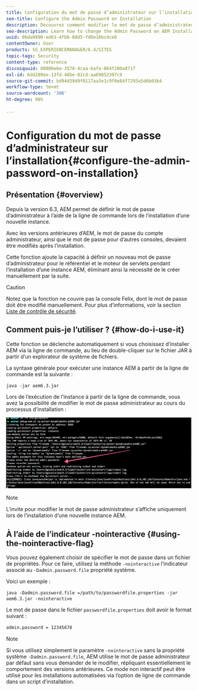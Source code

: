 ```yaml
---
title: Configuration du mot de passe d’administrateur sur l’installation
seo-title: Configure the Admin Password on Installation
description: Découvrez comment modifier le mot de passe d’administrateur sur l’installation AEM.
seo-description: Learn how to change the Admin Password on AEM Installation.
uuid: 06da9890-ed63-4fb6-88d5-fd0e16bc4ceb
contentOwner: User
products: SG_EXPERIENCEMANAGER/6.4/SITES
topic-tags: Security
content-type: reference
discoiquuid: 00806e6e-3578-4caa-bafa-064f200a871f
exl-id: 6dd289ee-13fd-46be-82cd-aa69852397c9
source-git-commit: bd94d3949f0117aa3e1c9f0e84f7293a5d6b03b4
workflow-type: tm+mt
source-wordcount: '306'
ht-degree: 96%

---
```


# Configuration du mot de passe d’administrateur sur l’installation{#configure-the-admin-password-on-installation}

## Présentation {#overview}

Depuis la version 6.3, AEM permet de définir le mot de passe d’administrateur à l’aide de la ligne de commande lors de l’installation d’une nouvelle instance.

Avec les versions antérieures d’AEM, le mot de passe du compte administrateur, ainsi que le mot de passe pour d’autres consoles, devaient être modifiés après l’installation.

Cette fonction ajoute la capacité à définir un nouveau mot de passe d’administrateur pour le référentiel et le moteur de servlets pendant l’installation d’une instance AEM, éliminant ainsi la nécessité de le créer manuellement par la suite.

>[!CAUTION]
>
>Notez que la fonction ne couvre pas la console Felix, dont le mot de passe doit être modifié manuellement. Pour plus d’informations, voir la section [Liste de contrôle de sécurité](/help/sites-administering/security-checklist.md#change-default-passwords-for-the-aem-and-osgi-console-admin-accounts).

## Comment puis-je l’utiliser ? {#how-do-i-use-it}

Cette fonction se déclenche automatiquement si vous choisissez d’installer AEM via la ligne de commande, au lieu de double-cliquer sur le fichier JAR à partir d’un explorateur de système de fichiers.

La syntaxe générale pour exécuter une instance AEM à partir de la ligne de commande est la suivante :

```shell
java -jar aem6.3.jar
```

Lors de l’exécution de l’instance à partir de la ligne de commande, vous avez la possibilité de modifier le mot de passe administrateur au cours du processus d’installation :

![chlimage_1-116](assets/chlimage_1-116.png)

>[!NOTE]
>
>L’invite pour modifier le mot de passe administrateur s’affiche uniquement lors de l’installation d’une nouvelle instance AEM.

## À l’aide de l’indicateur -nointeractive {#using-the-nointeractive-flag}

Vous pouvez également choisir de spécifier le mot de passe dans un fichier de propriétés. Pour ce faire, utilisez la méthode `-nointeractive` l’indicateur associé au `-Dadmin.password.file` propriété système.

Voici un exemple :

```shell
java -Dadmin.password.file =/path/to/passwordfile.properties -jar aem6.3.jar -nointeractive
```

Le mot de passe dans le fichier `passwordfile.properties` doit avoir le format suivant :

```xml
admin.password = 12345678
```

>[!NOTE]
>
>Si vous utilisez simplement le paramètre `-nointeractive` sans la propriété système `-Dadmin.password.file`, AEM utilise le mot de passe administrateur par défaut sans vous demander de le modifier, répliquant essentiellement le comportement des versions antérieures. Ce mode non interactif peut être utilisé pour les installations automatisées via l’option de ligne de commande dans un script d’installation.
